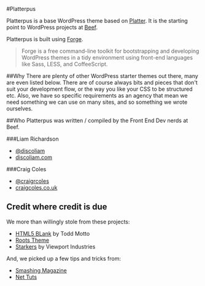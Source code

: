 #Platterpus

Platterpus is a base WordPress theme based on [Platter](https://github.com/craigcoles/Platter). It is the starting point to WordPress projects at [Beef](http://wearebeef.co.uk).

Platterpus is built using [Forge](http://forge.thethemefoundry.com/).

> Forge is a free command-line toolkit for bootstrapping and developing WordPress themes in a tidy environment using front-end languages like Sass, LESS, and CoffeeScript.

##Why
There are plenty of other WordPress starter themes out there, many are even listed below. There are of course always bits and pieces that don't suit your development flow, or the way you like your CSS to be structured etc. Also, we have so specific requirements as an agency that mean we need something we can use on many sites, and so something we wrote ourselves.

##Who
Platterpus was written / compiled by the Front End Dev nerds at Beef.

###Liam Richardson  
- [@discoliam](http://twitter.com/discoliam "Liam Richardson on Twitter")  
- [discoliam.com](http://discoliam.com "Liam Richardsons Website")


###Craig Coles  
- [@craigrcoles](http://twitter.com/craigrcoles "Craig Coles on Twitter")  
- [craigcoles.co.uk](http://craigcoles.co.uk "Craig Coles Website")


## Credit where credit is due
We more than willingly stole from these projects:

- [HTML5 BLank](http://html5blank.com) by Todd Motto   
- [Roots Theme](http://www.rootstheme.com)  
- [Starkers](http://viewportindustries.com/products/starkers/) by Viewport Industries  

And, we picked up a few tips and tricks from:
- [Smashing Magazine](http://www.smashingmagazine.com)
- [Net Tuts](http://net.tutsplus.com)